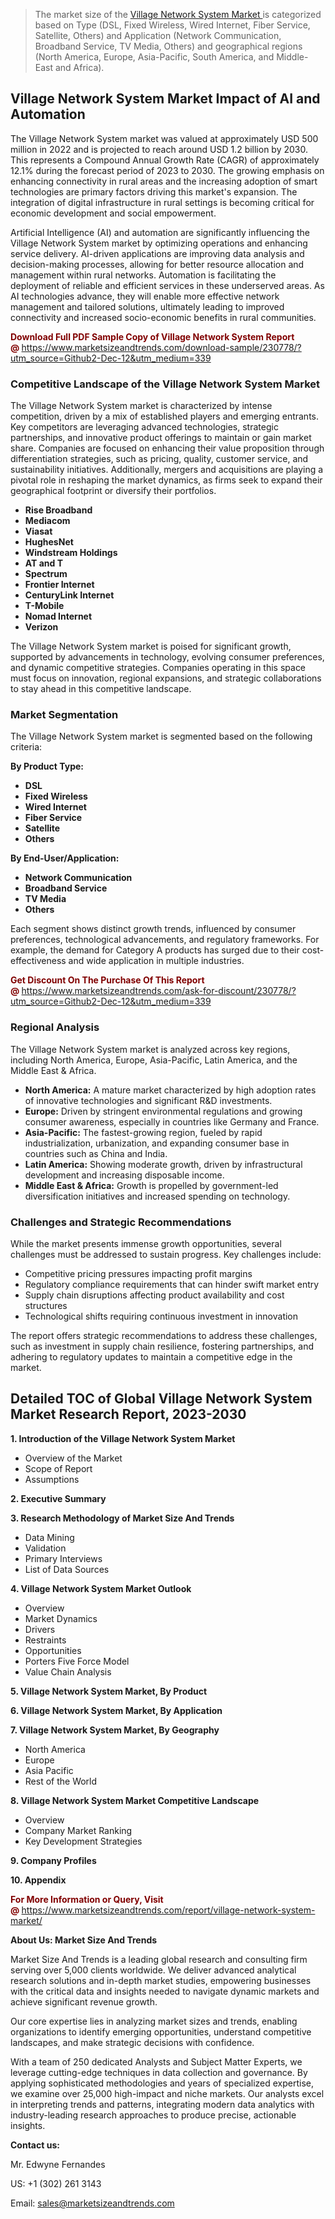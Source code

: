 <blockquote><p>The market size of the <a href="https://www.marketsizeandtrends.com/download-sample/230778/?utm_source=Github2-Dec-12&amp;utm_medium=339" target="_blank">Village Network System Market </a>is categorized based on Type (DSL, Fixed Wireless, Wired Internet, Fiber Service, Satellite, Others) and Application (Network Communication, Broadband Service, TV Media, Others) and geographical regions (North America, Europe, Asia-Pacific, South America, and Middle-East and Africa).</p></blockquote><p><h2>Village Network System Market Impact of AI and Automation</h2><p>The Village Network System market was valued at approximately USD 500 million in 2022 and is projected to reach around USD 1.2 billion by 2030. This represents a Compound Annual Growth Rate (CAGR) of approximately 12.1% during the forecast period of 2023 to 2030. The growing emphasis on enhancing connectivity in rural areas and the increasing adoption of smart technologies are primary factors driving this market's expansion. The integration of digital infrastructure in rural settings is becoming critical for economic development and social empowerment.</p><p>Artificial Intelligence (AI) and automation are significantly influencing the Village Network System market by optimizing operations and enhancing service delivery. AI-driven applications are improving data analysis and decision-making processes, allowing for better resource allocation and management within rural networks. Automation is facilitating the deployment of reliable and efficient services in these underserved areas. As AI technologies advance, they will enable more effective network management and tailored solutions, ultimately leading to improved connectivity and increased socio-economic benefits in rural communities.</p></p><p><strong><span style="color: #800000;">Download Full PDF Sample Copy of Village Network System Report @</span>&nbsp;</strong><a href="https://www.marketsizeandtrends.com/download-sample/230778/?utm_source=Github2-Dec-12&amp;utm_medium=339">https://www.marketsizeandtrends.com/download-sample/230778/?utm_source=Github2-Dec-12&amp;utm_medium=339</a></p><h3>Competitive Landscape of the Village Network System Market</h3><p>The Village Network System market is characterized by intense competition, driven by a mix of established players and emerging entrants. Key competitors are leveraging advanced technologies, strategic partnerships, and innovative product offerings to maintain or gain market share. Companies are focused on enhancing their value proposition through differentiation strategies, such as pricing, quality, customer service, and sustainability initiatives. Additionally, mergers and acquisitions are playing a pivotal role in reshaping the market dynamics, as firms seek to expand their geographical footprint or diversify their portfolios.</p><p><strong><p><ul><li>Rise Broadband </li><li> Mediacom </li><li> Viasat </li><li> HughesNet </li><li> Windstream Holdings </li><li> AT and T </li><li> Spectrum </li><li> Frontier Internet </li><li> CenturyLink Internet </li><li> T-Mobile </li><li> Nomad Internet </li><li> Verizon</p></li></ul></p></strong></p><p>The Village Network System market is poised for significant growth, supported by advancements in technology, evolving consumer preferences, and dynamic competitive strategies. Companies operating in this space must focus on innovation, regional expansions, and strategic collaborations to stay ahead in this competitive landscape.</p><h3>Market Segmentation</h3><p>The Village Network System market is segmented based on the following criteria:</p><p><strong>By Product Type:</strong></p><p><strong><p><ul><li>DSL </li><li> Fixed Wireless </li><li> Wired Internet </li><li> Fiber Service </li><li> Satellite </li><li> Others</p></li></ul></p></strong></p><p><strong>By End-User/Application:</strong></p><p><strong><p><ul><li>Network Communication </li><li> Broadband Service </li><li> TV Media </li><li> Others</p></li></ul></p></strong></p><p>Each segment shows distinct growth trends, influenced by consumer preferences, technological advancements, and regulatory frameworks. For example, the demand for Category A products has surged due to their cost-effectiveness and wide application in multiple industries.</p><p><strong><span style="color: #800000;">Get Discount On The Purchase Of This Report @&nbsp;</span></strong><a href="https://www.marketsizeandtrends.com/ask-for-discount/230778/?utm_source=Github2-Dec-12&amp;utm_medium=339">https://www.marketsizeandtrends.com/ask-for-discount/230778/?utm_source=Github2-Dec-12&amp;utm_medium=339</a></p><h3>Regional Analysis</h3><p>The Village Network System market is analyzed across key regions, including North America, Europe, Asia-Pacific, Latin America, and the Middle East &amp; Africa.</p><ul><li><strong>North America:</strong> A mature market characterized by high adoption rates of innovative technologies and significant R&amp;D investments.</li><li><strong>Europe:</strong> Driven by stringent environmental regulations and growing consumer awareness, especially in countries like Germany and France.</li><li><strong>Asia-Pacific:</strong> The fastest-growing region, fueled by rapid industrialization, urbanization, and expanding consumer base in countries such as China and India.</li><li><strong>Latin America:</strong> Showing moderate growth, driven by infrastructural development and increasing disposable income.</li><li><strong>Middle East &amp; Africa:</strong> Growth is propelled by government-led diversification initiatives and increased spending on technology.</li></ul><h3>Challenges and Strategic Recommendations</h3><p>While the market presents immense growth opportunities, several challenges must be addressed to sustain progress. Key challenges include:</p><ul><li>Competitive pricing pressures impacting profit margins</li><li>Regulatory compliance requirements that can hinder swift market entry</li><li>Supply chain disruptions affecting product availability and cost structures</li><li>Technological shifts requiring continuous investment in innovation</li></ul><p>The report offers strategic recommendations to address these challenges, such as investment in supply chain resilience, fostering partnerships, and adhering to regulatory updates to maintain a competitive edge in the market.</p><h2>Detailed TOC of Global Village Network System Market Research Report, 2023-2030</h2><p><strong>1. Introduction of the Village Network System Market</strong></p><ul><li>Overview of the Market</li><li>Scope of Report</li><li>Assumptions&nbsp;</li></ul><p><strong>2. Executive Summary</strong></p><p><strong>3. Research Methodology of <strong>Market Size And Trends</strong></strong></p><ul><li>Data Mining</li><li>Validation</li><li>Primary Interviews</li><li>List of Data Sources&nbsp;</li></ul><p><strong>4. Village Network System Market Outlook</strong></p><ul><li>Overview</li><li>Market Dynamics</li><li>Drivers</li><li>Restraints</li><li>Opportunities</li><li>Porters Five Force Model</li><li>Value Chain Analysis&nbsp;</li></ul><p><strong>5. Village Network System Market, By Product</strong></p><p><strong>6. Village Network System Market, By Application</strong></p><p><strong>7. Village Network System Market, By Geography</strong></p><ul><li>North America</li><li>Europe</li><li>Asia Pacific</li><li>Rest of the World&nbsp;</li></ul><p><strong>8. Village Network System Market Competitive Landscape</strong></p><ul><li>Overview</li><li>Company Market Ranking</li><li>Key Development Strategies&nbsp;</li></ul><p><strong>9. Company Profiles</strong></p><p><strong>10. Appendix</strong></p><p><strong><span style="color: #800000;">For More Information or Query, Visit @&nbsp;</span></strong><a href="https://www.marketsizeandtrends.com/report/village-network-system-market/">https://www.marketsizeandtrends.com/report/village-network-system-market/</a></p><p></p><p><strong>About Us:&nbsp;Market Size And Trends</strong></p><p>Market Size And Trends&nbsp;is a leading global research and consulting firm serving over 5,000 clients worldwide. We deliver advanced analytical research solutions and in-depth market studies, empowering businesses with the critical data and insights needed to navigate dynamic markets and achieve significant revenue growth.</p><p>Our core expertise lies in analyzing market sizes and trends, enabling organizations to identify emerging opportunities, understand competitive landscapes, and make strategic decisions with confidence.</p><p>With a team of 250 dedicated Analysts and Subject Matter Experts, we leverage cutting-edge techniques in data collection and governance. By applying sophisticated methodologies and years of specialized expertise, we examine over 25,000 high-impact and niche markets. Our analysts excel in interpreting trends and patterns, integrating modern data analytics with industry-leading research approaches to produce precise, actionable insights.</p><p><strong>Contact us:</strong></p><p>Mr. Edwyne Fernandes</p><p>US: +1 (302) 261 3143</p><p>Email: <a href="mailto:sales@marketsizeandtrends.com">sales@marketsizeandtrends.com</a>&nbsp;</p>
